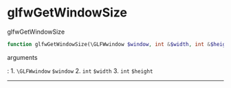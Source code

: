 # glfwGetWindowSize
glfwGetWindowSize

```php
function glfwGetWindowSize(\GLFWwindow $window, int &$width, int &$height) : void
```



arguments

:    1. `\GLFWwindow` `$window` 
    2. `int` `$width` 
    3. `int` `$height` 



---
     